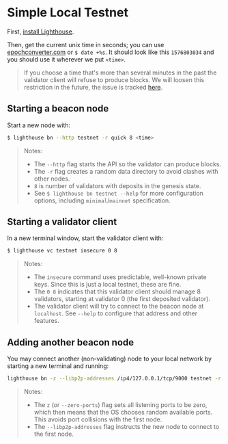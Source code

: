 # Simple Local Testnet

First, [install Lighthouse](./installation.md).

Then, get the current unix time in seconds; you can use
[epochconverter.com](https://www.epochconverter.com/) or `$ date +%s`. It
should look like this `1576803034` and you should use it wherever we put
`<time>`.

> If you choose a time that's more than several minutes in the past the
> validator client will refuse to produce blocks. We will loosen this
> restriction in the future, the issue is tracked
> [here](https://github.com/sigp/lighthouse/issues/714).

## Starting a beacon node

Start a new node with:

```bash
$ lighthouse bn --http testnet -r quick 8 <time>
```

> Notes:
>
> - The `--http` flag starts the API so the validator can produce blocks.
> - The `-r` flag creates a random data directory to avoid clashes with other
>    nodes.
> - `8` is number of validators with deposits in the genesis state.
> - See `$ lighthouse bn testnet --help` for more configuration options,
>   including `minimal`/`mainnet` specification.

## Starting a validator client

In a new terminal window, start the validator client with:

```bash
$ lighthouse vc testnet insecure 0 8
```

> Notes:
>
> - The `insecure` command uses predictable, well-known private keys. Since
>   this is just a local testnet, these are fine.
> - The `0 8` indicates that this validator client should manage 8 validators,
>   starting at validator 0 (the first deposited validator).
> - The validator client will try to connect to the beacon node at `localhost`.
>   See `--help` to configure that address and other features.

## Adding another beacon node

You may connect another (non-validating) node to your local network by starting
a new terminal and running:


```bash
lighthouse bn -z --libp2p-addresses /ip4/127.0.0.1/tcp/9000 testnet -r quick 8 <time>
```

> Notes:
>
> - The `z` (or `--zero-ports`) flag sets all listening ports to be zero, which then
>   means that the OS chooses random available ports. This avoids port
>   collisions with the first node.
> - The `--libp2p-addresses` flag instructs the new node to connect to the
>   first node.
